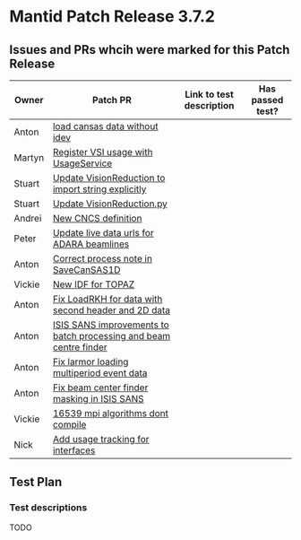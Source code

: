 # Mantid Patch Release 3.7.2


## Issues and PRs whcih were marked for this Patch Release


| Owner  | Patch PR             | Link to test description | Has passed test?|
|--------|----------------------|--------------------------|-----------------|
|Anton   | [load cansas data without idev](https://github.com/mantidproject/mantid/pull/17005)|  ||   
|Martyn  | [Register VSI usage with UsageService](https://github.com/mantidproject/mantid/pull/16946)|||
|Stuart  |[Update VisionReduction to import string explicitly](https://github.com/mantidproject/mantid/pull/16988) |||  
| Stuart |[Update VisionReduction.py ](https://github.com/mantidproject/mantid/pull/16974)|||
| Andrei  | [New CNCS definition](https://github.com/mantidproject/mantid/pull/16933) |||  
| Peter   | [Update live data urls for ADARA beamlines](https://github.com/mantidproject/mantid/pull/16906)|||  
| Anton   | [Correct process note in SaveCanSAS1D](https://github.com/mantidproject/mantid/pull/16900)|||  
| Vickie  | [New IDF for TOPAZ](https://github.com/mantidproject/mantid/pull/16898)|||
| Anton   | [Fix LoadRKH for data with second header and 2D data](https://github.com/mantidproject/mantid/pull/16884) |||  
| Anton   | [ISIS SANS improvements to batch processing and beam centre finder ](https://github.com/mantidproject/mantid/pull/16875)|||
| Anton   | [Fix larmor loading multiperiod event data](https://github.com/mantidproject/mantid/pull/16791)|||  
| Anton   | [Fix beam center finder masking in ISIS SANS](https://github.com/mantidproject/mantid/pull/16764)|||  
| Vickie  | [16539 mpi algorithms dont compile ](https://github.com/mantidproject/mantid/pull/16641)|||  
| Nick    | [Add usage tracking for interfaces ](https://github.com/mantidproject/mantid/pull/16594)||||  


## Test Plan

### Test descriptions


TODO
